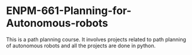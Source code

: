 # ENPM-661-Planning-for-Autonomous-robots
This is a path planning course. It involves projects related to path planning of autonomous robots and all the projects are done in python.
